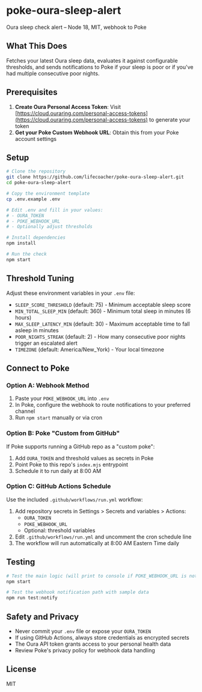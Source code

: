 # poke-oura-sleep-alert

Oura sleep check alert – Node 18, MIT, webhook to Poke

## What This Does

Fetches your latest Oura sleep data, evaluates it against configurable thresholds, and sends notifications to Poke if your sleep is poor or if you've had multiple consecutive poor nights.

## Prerequisites

1. **Create Oura Personal Access Token**: Visit [https://cloud.ouraring.com/personal-access-tokens](https://cloud.ouraring.com/personal-access-tokens) to generate your token
2. **Get your Poke Custom Webhook URL**: Obtain this from your Poke account settings

## Setup

```bash
# Clone the repository
git clone https://github.com/lifecoacher/poke-oura-sleep-alert.git
cd poke-oura-sleep-alert

# Copy the environment template
cp .env.example .env

# Edit .env and fill in your values:
# - OURA_TOKEN
# - POKE_WEBHOOK_URL
# - Optionally adjust thresholds

# Install dependencies
npm install

# Run the check
npm start
```

## Threshold Tuning

Adjust these environment variables in your `.env` file:

- `SLEEP_SCORE_THRESHOLD` (default: 75) - Minimum acceptable sleep score
- `MIN_TOTAL_SLEEP_MIN` (default: 360) - Minimum total sleep in minutes (6 hours)
- `MAX_SLEEP_LATENCY_MIN` (default: 30) - Maximum acceptable time to fall asleep in minutes
- `POOR_NIGHTS_STREAK` (default: 2) - How many consecutive poor nights trigger an escalated alert
- `TIMEZONE` (default: America/New_York) - Your local timezone

## Connect to Poke

### Option A: Webhook Method

1. Paste your `POKE_WEBHOOK_URL` into `.env`
2. In Poke, configure the webhook to route notifications to your preferred channel
3. Run `npm start` manually or via cron

### Option B: Poke "Custom from GitHub"

If Poke supports running a GitHub repo as a "custom poke":

1. Add `OURA_TOKEN` and threshold values as secrets in Poke
2. Point Poke to this repo's `index.mjs` entrypoint
3. Schedule it to run daily at 8:00 AM

### Option C: GitHub Actions Schedule

Use the included `.github/workflows/run.yml` workflow:

1. Add repository secrets in Settings > Secrets and variables > Actions:
   - `OURA_TOKEN`
   - `POKE_WEBHOOK_URL`
   - Optional: threshold variables
2. Edit `.github/workflows/run.yml` and uncomment the cron schedule line
3. The workflow will run automatically at 8:00 AM Eastern Time daily

## Testing

```bash
# Test the main logic (will print to console if POKE_WEBHOOK_URL is not set)
npm start

# Test the webhook notification path with sample data
npm run test:notify
```

## Safety and Privacy

- Never commit your `.env` file or expose your `OURA_TOKEN`
- If using GitHub Actions, always store credentials as encrypted secrets
- The Oura API token grants access to your personal health data
- Review Poke's privacy policy for webhook data handling

## License

MIT
